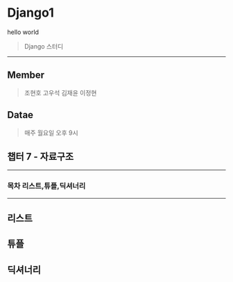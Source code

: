 # Django1
hello world

> Django 스터디
------

## Member
> 조현호 고우석 김재윤 이정현

## Datae
> 매주 월요일 오후 9시

## 챕터 7 - 자료구조
------
### 목차 리스트,튜플,딕셔너리
------
## 리스트

## 튜플

## 딕셔너리